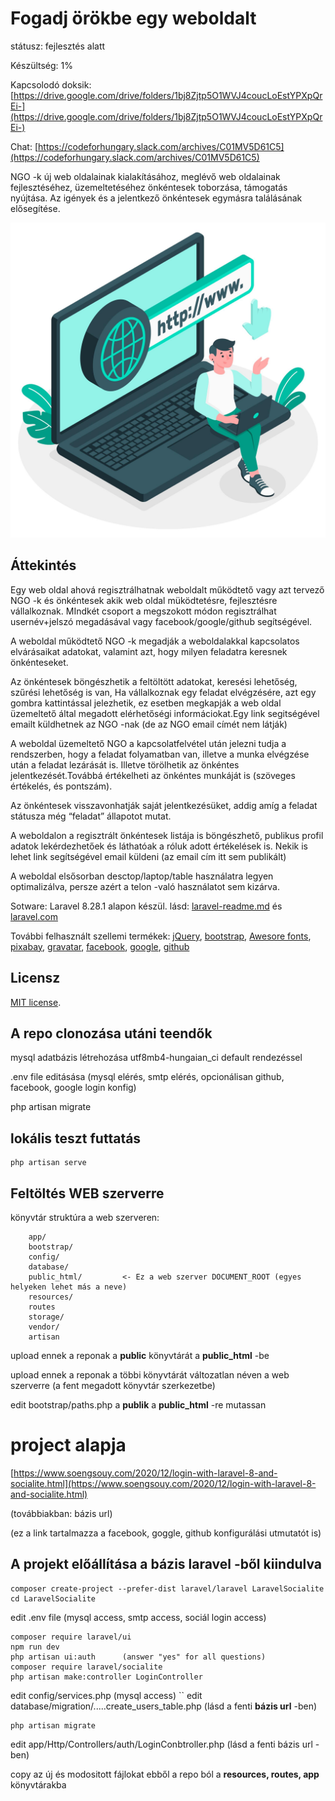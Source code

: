 # Fogadj örökbe egy weboldalt 

státusz: fejlesztés alatt

Készültség: 1%

Kapcsolodó doksik: [https://drive.google.com/drive/folders/1bj8Zjtp5O1WVJ4coucLoEstYPXpQrEi-](https://drive.google.com/drive/folders/1bj8Zjtp5O1WVJ4coucLoEstYPXpQrEi-)

Chat: [https://codeforhungary.slack.com/archives/C01MV5D61C5](https://codeforhungary.slack.com/archives/C01MV5D61C5)

NGO -k új web oldalainak kialakításához, meglévő  web oldalainak fejlesztéséhez, üzemeltetéséhez önkéntesek toborzása, támogatás nyújtása. Az igények és a jelentkező önkéntesek egymásra találásának elősegítése.

![Logo](public/images/logo.png)

## Áttekintés

Egy web oldal ahová regisztrálhatnak weboldalt működtető vagy azt tervező NGO -k és önkéntesek akik web oldal müködtetésre, fejlesztésre vállalkoznak. MIndkét csoport a megszokott módon regisztrálhat usernév+jelszó megadásával vagy facebook/google/github segítségével.

A weboldal működtető NGO -k megadják a weboldalakkal kapcsolatos elvárásaikat  adatokat, valamint azt, hogy milyen feladatra keresnek önkénteseket.

Az önkéntesek böngészhetik a feltöltött adatokat, keresési lehetőség, szűrési lehetőség is van,  Ha vállalkoznak egy feladat elvégzésére, azt egy gombra kattintással jelezhetik, ez esetben megkapják a web oldal üzemeltető által megadott elérhetőségi informáciokat.Egy link segitségével emailt küldhetnek az NGO -nak (de az NGO email címét nem látják)

A weboldal üzemeltető NGO a kapcsolatfelvétel után jelezni tudja a rendszerben, hogy a feladat folyamatban van, illetve a munka elvégzése után a feladat lezárását is. Illetve törölhetik az önkéntes jelentkezését.Továbbá értékelheti az önkéntes munkáját is (szöveges értékelés, és pontszám).

Az önkéntesek visszavonhatják saját jelentkezésüket, addig amíg a feladat státusza még “feladat” állapotot mutat.

A weboldalon a regisztrált önkéntesek listája is böngészhető, publikus profil adatok lekérdezhetőek és láthatóak a róluk adott értékelések is. Nekik is lehet link segítségével email küldeni (az email cím itt sem publikált)

A weboldal elsősorban desctop/laptop/table használatra legyen optimalizálva, persze azért a telon -való használatot sem kizárva.

Sotware: Laravel  8.28.1 alapon készül. lásd: [laravel-readme.md](laravel-readme.md) és [laravel.com](http://laravel.com)

További felhasznált szellemi termékek: [jQuery](http://jquery.com), [bootstrap](https://getbootstrap.com/), [Awesore fonts](https://fontawesome.com/),
[pixabay](https://pixabay.com/),  [gravatar](http://gravatar.com), [facebook](http://facebook.com), [google](http://google.com), [github](http://github.com)

## Licensz

[MIT license](https://opensource.org/licenses/MIT).

## A repo clonozása utáni teendők

mysql adatbázis létrehozása utf8mb4-hungaian_ci default rendezéssel

.env file editásása (mysql elérés, smtp elérés, opcionálisan github, facebook, google login konfig)

php artisan migrate

## lokális teszt futtatás
```
php artisan serve
```
## Feltöltés WEB szerverre

könyvtár struktúra a web szerveren:
```
    app/                 
    bootstrap/           
    config/
    database/
    public_html/         <- Ez a web szerver DOCUMENT_ROOT (egyes helyeken lehet más a neve)
    resources/
    routes
    storage/
    vendor/
    artisan              
```
upload ennek a reponak a  **public** könyvtárát a **public_html** -be

upload ennek a reponak a többi könyvtárát változatlan néven a web szerverre (a fent megadott könyvtár szerkezetbe)

edit bootstrap/paths.php     a **publik** a **public_html**  -re mutassan

# project alapja 
[https://www.soengsouy.com/2020/12/login-with-laravel-8-and-socialite.html](https://www.soengsouy.com/2020/12/login-with-laravel-8-and-socialite.html)

(továbbiakban: bázis url)

(ez a link tartalmazza  a  facebook, goggle, github konfigurálási utmutatót is)

## A projekt előállítása a bázis laravel -ből kiindulva
```
composer create-project --prefer-dist laravel/laravel LaravelSocialite 
cd LaravelSocialite
```
edit .env file (mysql access, smtp access, sociál login access)
```
composer require laravel/ui
npm run dev
php artisan ui:auth      (answer "yes" for all questions)
composer require laravel/socialite
php artisan make:controller LoginController
```
edit config/services.php  (mysql access)
``
edit database/migration/.....create_users_table.php (lásd a fenti **bázis url** -ben)
```
php artisan migrate
```

edit app/Http/Controllers/auth/LoginConbtroller.php (lásd a fenti bázis url -ben)

copy az új és modositott fájlokat ebből a repo ból a **resources, routes, app** könyvtárakba

